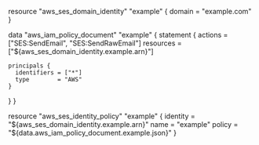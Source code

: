 resource "aws_ses_domain_identity" "example" {
  domain = "example.com"
}

data "aws_iam_policy_document" "example" {
  statement {
    actions   = ["SES:SendEmail", "SES:SendRawEmail"]
    resources = ["${aws_ses_domain_identity.example.arn}"]

    principals {
      identifiers = ["*"]
      type        = "AWS"
    }
  }
}

resource "aws_ses_identity_policy" "example" {
  identity = "${aws_ses_domain_identity.example.arn}"
  name     = "example"
  policy   = "${data.aws_iam_policy_document.example.json}"
}
